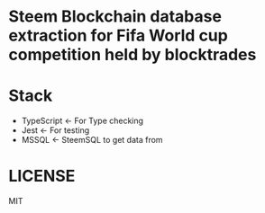 # Steem Blockchain database extraction for Fifa World cup competition held by blocktrades

# Stack

- TypeScript <- For Type checking
- Jest <- For testing
- MSSQL <- SteemSQL to get data from

# LICENSE

MIT